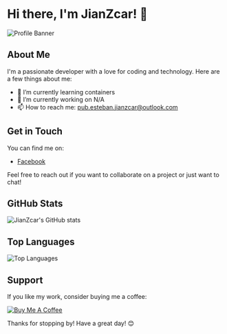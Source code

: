 # Hi there, I'm JianZcar! 👋

![Profile Banner](https://imgur.com/6yxbb2g.png)

## About Me

I'm a passionate developer with a love for coding and technology. Here are a few things about me:

- 🌱 I’m currently learning containers
- 🔭 I’m currently working on N/A
- 📫 How to reach me: pub.esteban.jianzcar@outlook.com

## Get in Touch

You can find me on:

- [Facebook](https://www.facebook.com/jian.zcar.esteban.pro)

Feel free to reach out if you want to collaborate on a project or just want to chat!

## GitHub Stats

![JianZcar's GitHub stats](https://github-readme-stats.vercel.app/api?username=jianzcar&show_icons=true&theme=transparent)

## Top Languages

![Top Languages](https://github-readme-stats.vercel.app/api/top-langs/?username=jianzcar&layout=compact&theme=transparent)

## Support

If you like my work, consider buying me a coffee:

[![Buy Me A Coffee](https://img.shields.io/badge/-Buy%20me%20a%20coffee-FFDD00?style=flat&logo=buy-me-a-coffee&logoColor=black)](https://buymeacoffee.com/jianzcar)

Thanks for stopping by! Have a great day! 😊
